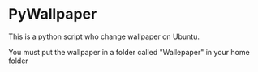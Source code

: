 # PyWallpaper
This is a python script who change wallpaper on Ubuntu.

You must put the wallpaper in a folder called "Wallepaper" in your home folder
